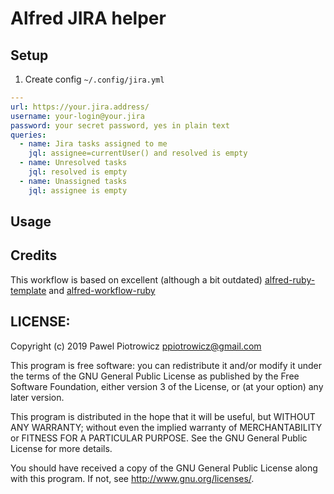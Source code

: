 # Alfred JIRA helper

## Setup

1. Create config `~/.config/jira.yml`

``` yaml
---
url: https://your.jira.address/
username: your-login@your.jira
password: your secret password, yes in plain text
queries:
  - name: Jira tasks assigned to me
    jql: assignee=currentUser() and resolved is empty
  - name: Unresolved tasks
    jql: resolved is empty
  - name: Unassigned tasks
    jql: assignee is empty
```

## Usage

## Credits
This workflow is based on excellent (although a bit outdated)
[alfred-ruby-template](https://github.com/zhaocai/alfred2-ruby-template) and
[alfred-workflow-ruby](https://github.com/joetannenbaum/alfred-workflow-ruby)

## LICENSE:

Copyright (c) 2019 Pawel Piotrowicz <ppiotrowicz@gmail.com>

This program is free software: you can redistribute it and/or modify it under
the terms of the GNU General Public License as published by the Free Software
Foundation, either version 3 of the License, or (at your option)
any later version.

This program is distributed in the hope that it will be useful, but WITHOUT
ANY WARRANTY; without even the implied warranty of MERCHANTABILITY or FITNESS
FOR A PARTICULAR PURPOSE. See the GNU General Public License for more details.

You should have received a copy of the GNU General Public License along with
this program. If not, see <http://www.gnu.org/licenses/>.
